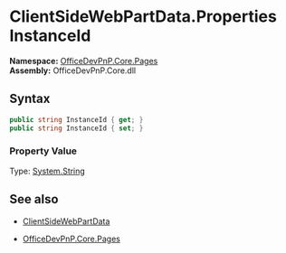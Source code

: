 # ClientSideWebPartData.Properties InstanceId
**Namespace:** [OfficeDevPnP.Core.Pages](OfficeDevPnP.Core.Pages.md)  
**Assembly:** OfficeDevPnP.Core.dll  
## Syntax
```C#
public string InstanceId { get; }
public string InstanceId { set; }
```

### Property Value
Type: [System.String](System.String.md) 

## See also
- [ClientSideWebPartData](ClientSideWebPartData.md) 

- [OfficeDevPnP.Core.Pages](OfficeDevPnP.Core.Pages.md)

